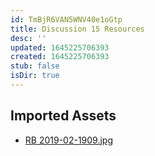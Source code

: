 ```yaml
---
id: TmBjR6VAN5WNV40e1oGtp
title: Discussion 15 Resources
desc: ''
updated: 1645225706393
created: 1645225706393
stub: false
isDir: true
---
```

## Imported Assets
- [RB 2019-02-1909.jpg](/assets/rb-2019-02-1909-nFxKLaqdnqTx.jpg)
